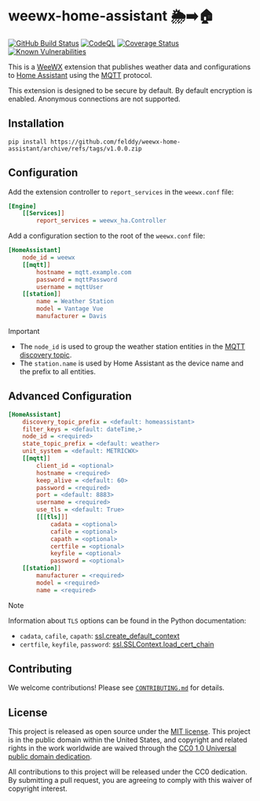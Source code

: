 # weewx-home-assistant 🌦️➡️🏠 #

[![GitHub Build Status](https://github.com/felddy/weewx-home-assistant/workflows/build/badge.svg)](https://github.com/felddy/weewx-home-assistant/actions)
[![CodeQL](https://github.com/felddy/weewx-home-assistant/workflows/CodeQL/badge.svg)](https://github.com/felddy/weewx-home-assistant/actions/workflows/codeql-analysis.yml)
[![Coverage Status](https://coveralls.io/repos/github/felddy/weewx-home-assistant/badge.svg?branch=develop)](https://coveralls.io/github/felddy/weewx-home-assistant?branch=develop)
[![Known Vulnerabilities](https://snyk.io/test/github/felddy/weewx-home-assistant/develop/badge.svg)](https://snyk.io/test/github/felddy/weewx-home-assistant)

This is a [WeeWX](http://www.weewx.com/) extension that publishes weather data
and configurations to [Home Assistant](https://www.home-assistant.io/) using the
[MQTT](https://mqtt.org/) protocol.

This extension is designed to be secure by default. By default encryption is
enabled.  Anonymous connections are not supported.

## Installation ##

```shell
pip install https://github.com/felddy/weewx-home-assistant/archive/refs/tags/v1.0.0.zip
```

## Configuration ##

Add the extension controller to `report_services` in the `weewx.conf` file:

```ini
[Engine]
    [[Services]]
        report_services = weewx_ha.Controller
```

Add a configuration section to the root of the `weewx.conf` file:

```ini
[HomeAssistant]
    node_id = weewx
    [[mqtt]]
        hostname = mqtt.example.com
        password = mqttPassword
        username = mqttUser
    [[station]]
        name = Weather Station
        model = Vantage Vue
        manufacturer = Davis
```

> [!IMPORTANT]
>
> - The `node_id` is used to group the weather station entities in the [MQTT
>   discovery
>   topic](https://www.home-assistant.io/integrations/mqtt/#discovery-messages).
> - The `station.name` is used by Home Assistant as the device name and the
>   prefix to all entities.

## Advanced Configuration ##

```ini
[HomeAssistant]
    discovery_topic_prefix = <default: homeassistant>
    filter_keys = <default: dateTime,>
    node_id = <required>
    state_topic_prefix = <default: weather>
    unit_system = <default: METRICWX>
    [[mqtt]]
        client_id = <optional>
        hostname = <required>
        keep_alive = <default: 60>
        password = <required>
        port = <default: 8883>
        username = <required>
        use_tls = <default: True>
        [[[tls]]]
            cadata = <optional>
            cafile = <optional>
            capath = <optional>
            certfile = <optional>
            keyfile = <optional>
            password = <optional>
    [[station]]
        manufacturer = <required>
        model = <required>
        name = <required>
```

> [!NOTE]
> Information about `TLS` options can be found in the Python documentation:
>
> - `cadata`, `cafile`, `capath`:
>   [ssl.create_default_context](https://docs.python.org/3/library/ssl.html#ssl.create_default_context)
> - `certfile`, `keyfile`, `password`:
>   [ssl.SSLContext.load_cert_chain](https://docs.python.org/3/library/ssl.html#ssl.SSLContext.load_cert_chain)

## Contributing ##

We welcome contributions!  Please see [`CONTRIBUTING.md`](CONTRIBUTING.md) for
details.

## License ##

This project is released as open source under the [MIT license](LICENSE).
This project is in the public domain within the United States, and
copyright and related rights in the work worldwide are waived through
the [CC0 1.0 Universal public domain
dedication](https://creativecommons.org/publicdomain/zero/1.0/).

All contributions to this project will be released under the CC0
dedication. By submitting a pull request, you are agreeing to comply
with this waiver of copyright interest.
